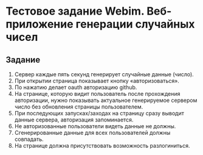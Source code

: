 # Тестовое задание Webim. Веб-приложение генерации случайных чисел
## Задание

1. Сервер каждые пять секунд генерирует случайные данные (число).
2. При открытии страница показывает кнопку «авторизоваться».
3. По нажатию делает oauth авторизацию github. 
4. На странице, которую видит пользователь после прохождения авторизации, нужно показывать актуальное генерируемое сервером число без обновления страницы пользователем.
5. При последующих запусках/заходах на страницу сразу выводит данные сервера, авторизация запоминается.
6. Не авторизованные пользователи видеть данные не должны.
7. Сгенерированные данные для всех пользователей должны совпадать.
8. На странице должна присутствовать возможность разлогиниться.